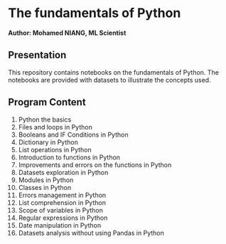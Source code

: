 # The fundamentals of Python

**Author: Mohamed NIANG, ML Scientist**

## Presentation

This repository contains notebooks on the fundamentals of Python. The notebooks are provided with datasets to illustrate the concepts used.

## Program Content

1. Python the basics
2. Files and loops in Python
3. Booleans and IF Conditions in Python
4. Dictionary in Python
5. List operations in Python
6. Introduction to functions in Python
7. Improvements and errors on the functions in Python
8. Datasets exploration in Python
9. Modules in Python
10. Classes in Python
11. Errors management in Python
12. List comprehension in Python
13. Scope of variables in Python
14. Regular expressions in Python
15. Date manipulation in Python
16. Datasets analysis without using Pandas in Python
